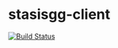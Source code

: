 # stasisgg-client
[![Build Status](https://travis-ci.com/R-NK/stasisgg-client.svg?branch=master)](https://travis-ci.com/R-NK/stasisgg-client)